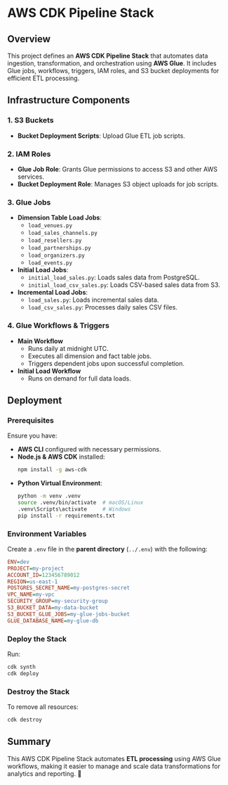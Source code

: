 # AWS CDK Pipeline Stack

## Overview
This project defines an **AWS CDK Pipeline Stack** that automates data ingestion, transformation, and orchestration using **AWS Glue**. It includes Glue jobs, workflows, triggers, IAM roles, and S3 bucket deployments for efficient ETL processing.

## Infrastructure Components

### 1. **S3 Buckets**
- **Bucket Deployment Scripts**: Upload Glue ETL job scripts.

### 2. **IAM Roles**
- **Glue Job Role**: Grants Glue permissions to access S3 and other AWS services.
- **Bucket Deployment Role**: Manages S3 object uploads for job scripts.

### 3. **Glue Jobs**
- **Dimension Table Load Jobs**:
  - `load_venues.py`
  - `load_sales_channels.py`
  - `load_resellers.py`
  - `load_partnerships.py`
  - `load_organizers.py`
  - `load_events.py`
- **Initial Load Jobs**:
  - `initial_load_sales.py`: Loads sales data from PostgreSQL.
  - `initial_load_csv_sales.py`: Loads CSV-based sales data from S3.
- **Incremental Load Jobs**:
  - `load_sales.py`: Loads incremental sales data.
  - `load_csv_sales.py`: Processes daily sales CSV files.


### 4. **Glue Workflows & Triggers**
- **Main Workflow**
  - Runs daily at midnight UTC.
  - Executes all dimension and fact table jobs.
  - Triggers dependent jobs upon successful completion.
- **Initial Load Workflow**
  - Runs on demand for full data loads.

## Deployment

### Prerequisites
Ensure you have:
- **AWS CLI** configured with necessary permissions.
- **Node.js & AWS CDK** installed:
  ```sh
  npm install -g aws-cdk
  ```
- **Python Virtual Environment**:
  ```sh
  python -m venv .venv
  source .venv/bin/activate  # macOS/Linux
  .venv\Scripts\activate     # Windows
  pip install -r requirements.txt
  ```

### Environment Variables
Create a `.env` file in the **parent directory** (`../.env`) with the following:
```ini
ENV=dev
PROJECT=my-project
ACCOUNT_ID=123456789012
REGION=us-east-1
POSTGRES_SECRET_NAME=my-postgres-secret
VPC_NAME=my-vpc
SECURITY_GROUP=my-security-group
S3_BUCKET_DATA=my-data-bucket
S3_BUCKET_GLUE_JOBS=my-glue-jobs-bucket
GLUE_DATABASE_NAME=my-glue-db
```

### Deploy the Stack
Run:
```sh
cdk synth
cdk deploy
```

### Destroy the Stack
To remove all resources:
```sh
cdk destroy
```

## Summary
This AWS CDK Pipeline Stack automates **ETL processing** using AWS Glue workflows, making it easier to manage and scale data transformations for analytics and reporting. 🚀
